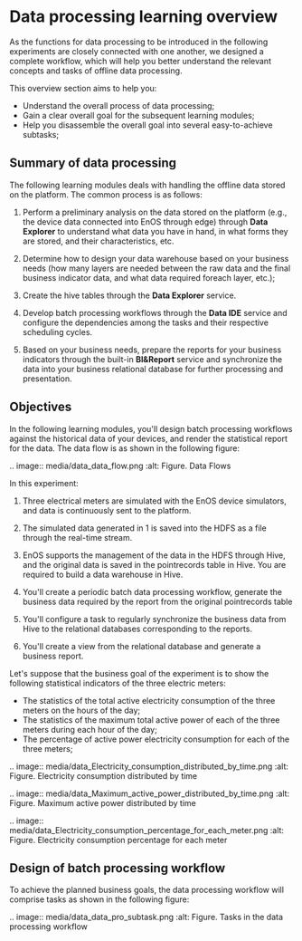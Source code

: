 # Data processing learning overview

As the functions for data processing to be introduced in the following
experiments are closely connected with one another, we designed a complete workflow, which will help you better understand the
relevant concepts and tasks of offline data processing.

This overview section aims to help you:

- Understand the overall process of data processing;
- Gain a clear overall goal for the subsequent learning modules;
- Help you disassemble the overall goal into several easy-to-achieve subtasks;

## Summary of data processing

The following learning modules deals with handling the offline data stored on the platform. The common process is as follows:

1. Perform a preliminary analysis on the data stored on the platform (e.g., the device data connected into EnOS through edge) through **Data Explorer** to understand what data you have in hand, in what forms they are stored, and their characteristics, etc.

2. Determine how to design your data warehouse based on your business needs (how many layers are needed between the raw data and the final business indicator data, and what data required foreach layer, etc.);

3. Create the hive tables through the **Data Explorer** service.

4. Develop batch processing workflows through the **Data IDE** service and configure the dependencies among the tasks and their respective  scheduling cycles.

5. Based on your business needs, prepare the reports for your business indicators through the built-in **BI&Report** service and synchronize the data into your business relational database for further processing and presentation.

## Objectives

In the following learning modules, you'll design batch processing workflows against the historical data of your devices, and render the statistical report for the data. The data flow is as shown in the following figure:

.. image:: media/data_data_flow.png
   :alt: Figure. Data Flows

In this experiment:

1. Three electrical meters are simulated with the EnOS device simulators, and data is continuously sent to the platform.

2. The simulated data generated in 1 is saved into the HDFS as a file through the real-time stream.

3. EnOS supports the management of the data in the HDFS through Hive, and the original data is saved in the pointrecords table in Hive. You are required to build a data warehouse in Hive.

4. You'll create a periodic batch data processing workflow, generate the business data required by the report from the original pointrecords table

5. You'll configure a task to regularly synchronize the business data from Hive to the relational databases corresponding to the reports.

6. You'll create a view from the relational database and generate a business report.

Let's suppose that the business goal of the experiment is to show the following statistical indicators of the three electric meters:

- The statistics of the total active electricity consumption of the three meters on the hours of the day;
- The statistics of the maximum total active power of each of the three meters during each hour of the day;
- The percentage of active power electricity consumption for each of the three meters;

.. image:: media/data_Electricity_consumption_distributed_by_time.png
   :alt: Figure. Electricity consumption distributed by time

.. image:: media/data_Maximum_active_power_distributed_by_time.png
   :alt: Figure. Maximum active power distributed by time

.. image:: media/data_Electricity_consumption_percentage_for_each_meter.png
   :alt: Figure. Electricity consumption percentage for each meter

## Design of batch processing workflow

To achieve the planned business goals, the data processing workflow will comprise tasks as shown in the following figure:

.. image:: media/data_data_pro_subtask.png
   :alt: Figure. Tasks in the data processing workflow

<!--end-->
